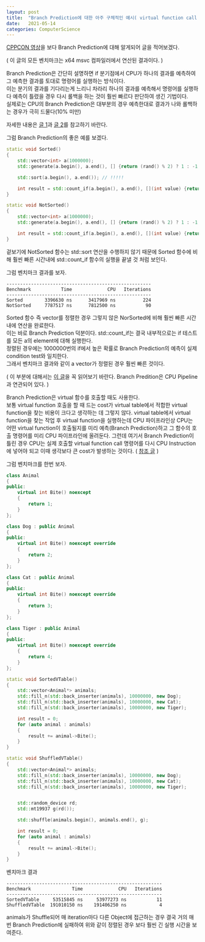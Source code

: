 ```yaml
---
layout: post
title:  "Branch Prediction에 대한 아주 구체적인 예시( virtual function call )"
date:   2021-05-14
categories: ComputerScience
---
```


[CPPCON 영상](https://youtu.be/BP6NxVxDQIs)을 보다 Branch Prediction에 대해 알게되어 글을 적어보겠다.     

( 이 글의 모든 벤치마크는 x64 msvc 컴파일러에서 연산된 결과이다. )        

Branch Prediction은 간단히 설명하면 if 분기점에서 CPU가 하나의 결과를 예측하여 그 예측한 결과를 토대로 명령어를 실행하는 방식이다.   
이는 분기의 결과를 기다리는게 느리니 차라리 하나의 결과를 예측해서 명령어를 실행하다 예측이 틀렸을 경우 다시 롤백을 하는 것이 훨씬 빠르다 판단하여 생긴 기법이다.        
실제로는 CPU의 Branch Prediction은 대부분의 경우 예측한대로 결과가 나와 롤백하는 경우가 극히 드물다(10% 미만)     

자세한 내용은 [글 1](https://stackoverflow.com/questions/11227809/why-is-processing-a-sorted-array-faster-than-processing-an-unsorted-array)과 [글 2](https://en.wikipedia.org/wiki/Branch_predictor)를 참고하기 바란다.      

그럼 Branch Prediction의 좋은 예를 보겠다. 

```c++
static void Sorted()
{
    std::vector<int> a(1000000);
    std::generate(a.begin(), a.end(), [] {return (rand() % 2) ? 1 : -1; });

    std::sort(a.begin(), a.end()); // !!!!!

    int result = std::count_if(a.begin(), a.end(), [](int value) {return value > 0; });
}

static void NotSorted()
{
    std::vector<int> a(1000000);
    std::generate(a.begin(), a.end(), [] {return (rand() % 2) ? 1 : -1; });

    int result = std::count_if(a.begin(), a.end(), [](int value) {return value > 0; });
}
```

겉보기에 NotSorted 함수는 std::sort 연산을 수행하지 않기 때문에 Sorted 함수에 비해 훨씬 빠른 시간내에 std::count_if 함수의 실행을 끝낼 것 처럼 보인다.     

그럼 벤치마크 결과를 보자.     
```
-----------------------------------------------------
Benchmark           Time             CPU   Iterations
-----------------------------------------------------
Sorted        3396630 ns      3417969 ns          224
NotSorted     7787517 ns      7812500 ns           90
```

Sorted 함수 즉 vector를 정렬한 경우 그렇지 않은 NorSorted에 비해 훨씬 빠른 시간내에 연산을 완료한다.   
이는 바로 Branch Prediction 덕분이다. std::count_if는 결국 내부적으로는 if 테스트를 모든 a의 element에 대해 실행한다.    
정렬된 경우에는 1000000번의 if에서 높은 확률로 Branch Prediction의 예측이 실제 condition test와 일치한다.     
그래서 벤치마크 결과와 같이 a vector가 정렬된 경우 훨씬 빠른 것이다.       

( 이 부분에 대해서는 [이 글](https://en.wikipedia.org/wiki/Branch_predictor)을 꼭 읽어보기 바란다. Branch Predition은 CPU Pipeline과 연관되어 있다. )

Branch Prediction은 virtual 함수를 호출할 때도 사용한다.    
보통 virtual function 호출을 할 때 드는 cost가 virtual table에서 적합한 virtual function을 찾는 비용이 크다고 생각하는 데 그렇지 않다. virtual table에서 virtual function을 찾는 작업 후 virtual function을 실행하는데 CPU 파이프라인상 CPU는 어떤 virtual function이 호출될지를 미리 예측(Branch Prediction)하고 그 함수의 호출 명령어를 미리 CPU 파이프라인에 올려둔다. 그런데 여기서 Branch Prediction이 틀린 경우 CPU는 실제 호출할 virtual function call 명령어를 다시 CPU Instruction에 넣어야 되고 이때 생각보다 큰 cost가 발생하는 것이다.
( [참조 글](https://stackoverflow.com/questions/667634/what-is-the-performance-cost-of-having-a-virtual-method-in-a-c-class/667680) )        

그럼 벤치마크를 한번 보자.       


```c++
class Animal
{
public:
    virtual int Bite() noexcept
    {
        return 1;
    }
};

class Dog : public Animal
{
public:
    virtual int Bite() noexcept override
    {
        return 2;
    }
};

class Cat : public Animal
{
public:
    virtual int Bite() noexcept override
    {
        return 3;
    }
};

class Tiger : public Animal
{
public:
    virtual int Bite() noexcept override
    {
        return 4;
    }
};

static void SortedVTable()
{
    std::vector<Animal*> animals;
    std::fill_n(std::back_inserter(animals), 10000000, new Dog);
    std::fill_n(std::back_inserter(animals), 10000000, new Cat);
    std::fill_n(std::back_inserter(animals), 10000000, new Tiger);

    int result = 0;
    for (auto animal : animals)
    {
        result += animal->Bite();
    }
}

static void ShuffledVTable()
{
    std::vector<Animal*> animals;
    std::fill_n(std::back_inserter(animals), 10000000, new Dog);
    std::fill_n(std::back_inserter(animals), 10000000, new Cat);
    std::fill_n(std::back_inserter(animals), 10000000, new Tiger);


    std::random_device rd;
    std::mt19937 g(rd());

    std::shuffle(animals.begin(), animals.end(), g);

    int result = 0;
    for (auto animal : animals)
    {
        result += animal->Bite();
    }
}
```

벤치마크 결과      
```
---------------------------------------------------------
Benchmark               Time             CPU   Iterations
---------------------------------------------------------
SortedVTable     53515845 ns     53977273 ns           11
ShuffledVTable  191010150 ns    191406250 ns            4
```

animals가 Shuffle되어 매 iteration마다 다른 Object에 접근하는 경우 결국 거의 매번 Branch Prediction에 실패하여 위와 같이 정렬된 경우 보다 훨씬 긴 실행 시간을 보여준다.       
